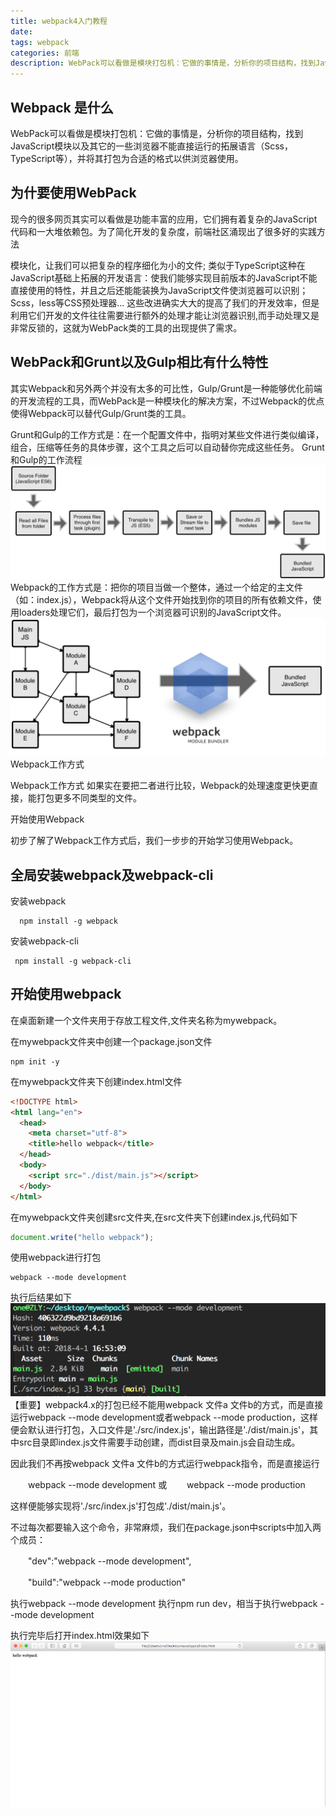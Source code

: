 ```yaml
---
title: webpack4入门教程
date: 
tags: webpack
categories: 前端
description: WebPack可以看做是模块打包机：它做的事情是，分析你的项目结构，找到JavaScript模块以及其它的一些浏览器不能直接运行的拓展语言（Scss，TypeScript等），并将其打包为合适的格式以供浏览器使用。
---
```


## Webpack 是什么

WebPack可以看做是模块打包机：它做的事情是，分析你的项目结构，找到JavaScript模块以及其它的一些浏览器不能直接运行的拓展语言（Scss，TypeScript等），并将其打包为合适的格式以供浏览器使用。
<!--more-->
## 为什要使用WebPack

现今的很多网页其实可以看做是功能丰富的应用，它们拥有着复杂的JavaScript代码和一大堆依赖包。为了简化开发的复杂度，前端社区涌现出了很多好的实践方法

模块化，让我们可以把复杂的程序细化为小的文件;
类似于TypeScript这种在JavaScript基础上拓展的开发语言：使我们能够实现目前版本的JavaScript不能直接使用的特性，并且之后还能能装换为JavaScript文件使浏览器可以识别；
Scss，less等CSS预处理器…
这些改进确实大大的提高了我们的开发效率，但是利用它们开发的文件往往需要进行额外的处理才能让浏览器识别,而手动处理又是非常反锁的，这就为WebPack类的工具的出现提供了需求。

## WebPack和Grunt以及Gulp相比有什么特性

其实Webpack和另外两个并没有太多的可比性，Gulp/Grunt是一种能够优化前端的开发流程的工具，而WebPack是一种模块化的解决方案，不过Webpack的优点使得Webpack可以替代Gulp/Grunt类的工具。

Grunt和Gulp的工作方式是：在一个配置文件中，指明对某些文件进行类似编译，组合，压缩等任务的具体步骤，这个工具之后可以自动替你完成这些任务。 
Grunt和Gulp的工作流程
![](../../img/webpack_1_03.png)
Webpack的工作方式是：把你的项目当做一个整体，通过一个给定的主文件（如：index.js），Webpack将从这个文件开始找到你的项目的所有依赖文件，使用loaders处理它们，最后打包为一个浏览器可识别的JavaScript文件。
![](../../img/webpack_1_01.png) 
Webpack工作方式

Webpack工作方式 
如果实在要把二者进行比较，Webpack的处理速度更快更直接，能打包更多不同类型的文件。

开始使用Webpack

初步了解了Webpack工作方式后，我们一步步的开始学习使用Webpack。


## 全局安装webpack及webpack-cli

安装webpack

```shell
  npm install -g webpack
```
安装webpack-cli

```shell
 npm install -g webpack-cli
```
## 开始使用webpack
在桌面新建一个文件夹用于存放工程文件,文件夹名称为mywebpack。

在mywebpack文件夹中创建一个package.json文件

```shell
npm init -y
```
在mywebpack文件夹下创建index.html文件
```html
<!DOCTYPE html>
<html lang="en">
  <head>
    <meta charset="utf-8">
    <title>hello webpack</title>
  </head>
  <body>
    <script src="./dist/main.js"></script>
  </body>
</html>
```
在mywebpack文件夹创建src文件夹,在src文件夹下创建index.js,代码如下
```javascript
document.write("hello webpack");
```
使用webpack进行打包
```shell
webpack --mode development
```
执行后结果如下
![](../../img/webpack_1_04.png)
【重要】webpack4.x的打包已经不能用webpack 文件a 文件b的方式，而是直接运行webpack --mode development或者webpack --mode production，这样便会默认进行打包，入口文件是'./src/index.js'，输出路径是'./dist/main.js'，其中src目录即index.js文件需要手动创建，而dist目录及main.js会自动生成。

因此我们不再按webpack 文件a 文件b的方式运行webpack指令，而是直接运行

　　webpack --mode development
或
　　webpack --mode production

这样便能够实现将'./src/index.js'打包成'./dist/main.js'。

不过每次都要输入这个命令，非常麻烦，我们在package.json中scripts中加入两个成员：

　　"dev":"webpack --mode development",

　　"build":"webpack --mode production"

执行webpack --mode development
执行npm run dev，相当于执行webpack --mode development

执行完毕后打开index.html效果如下
![](../../img/webpack_1_02.png)













